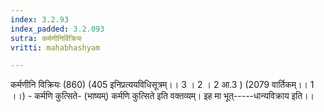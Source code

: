 ```yaml
---
index: 3.2.93
index_padded: 3.2.093
sutra: कर्मणीनिर्विक्रियः
vritti: mahabhashyam

---
```

 कर्मणीनि विक्रियः (860) (405 इनिप्रत्ययविधिसूत्रम्।। 3 । 2 । 2 आ.3 ) (2079 वार्तिकम्।। 1 ।।) - कर्मणि कुत्सिते- (भाष्यम्) कर्मणि कुत्सिते इति वक्तव्यम्। इह मा भूत्-----धान्यविक्राय इति।। 